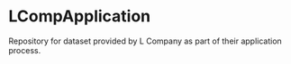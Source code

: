 # LCompApplication
Repository for dataset provided by L Company as part of their application process. 
